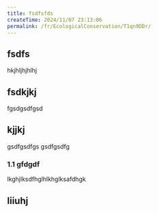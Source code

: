 ```yaml
---
title: fsdfsfds
createTime: 2024/11/07 23:13:06
permalink: /fr/EcologicalConservation/T1qn9DDr/
---
```



## fsdfs
hkjhljhjhlhj
## fsdkjkj

fgsdgsdfgsd

## kjjkj

gsdfgsdfgs
gsdfgsdfg

### 1.1 gfdgdf


lkghjlksdfhglhlkhglksafdhgk

## liiuhj

